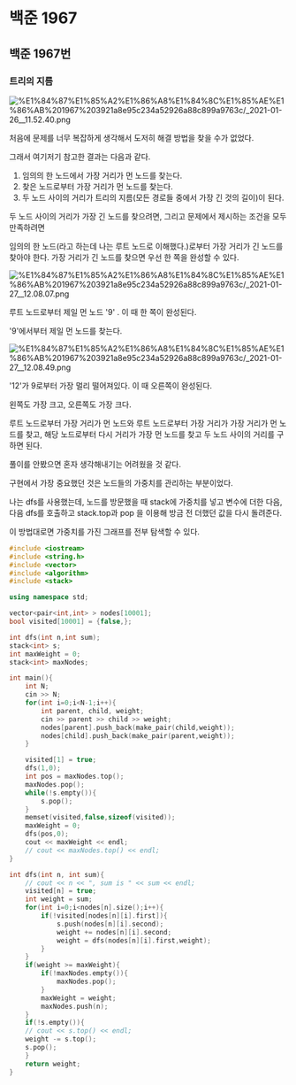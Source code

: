# 백준 1967

## 백준 1967번

### 트리의 지름

![%E1%84%87%E1%85%A2%E1%86%A8%E1%84%8C%E1%85%AE%E1%86%AB%201967%203921a8e95c234a52926a88c899a9763c/_2021-01-26__11.52.40.png](%E1%84%87%E1%85%A2%E1%86%A8%E1%84%8C%E1%85%AE%E1%86%AB%201967%203921a8e95c234a52926a88c899a9763c/_2021-01-26__11.52.40.png)

처음에 문제를 너무 복잡하게 생각해서 도저히 해결 방법을 찾을 수가 없었다. 

그래서 여기저기 참고한 결과는 다음과 같다. 

1. 임의의 한 노드에서 가장 거리가 먼 노드를 찾는다. 
2. 찾은 노드로부터 가장 거리가 먼 노드를 찾는다. 
3. 두 노드 사이의 거리가 트리의 지름(모든 경로들 중에서 가장 긴 것의 길이)이 된다.

두 노드 사이의 거리가 가장 긴 노드를 찾으려면, 그리고 문제에서 제시하는 조건을 모두 만족하려면

임의의 한 노드(라고 하는데 나는 루트 노드로 이해했다.)로부터 가장 거리가 긴 노드를 찾아야 한다. 가장 거리가 긴 노드를 찾으면 우선 한 쪽을 완성할 수 있다. 

![%E1%84%87%E1%85%A2%E1%86%A8%E1%84%8C%E1%85%AE%E1%86%AB%201967%203921a8e95c234a52926a88c899a9763c/_2021-01-27__12.08.07.png](%E1%84%87%E1%85%A2%E1%86%A8%E1%84%8C%E1%85%AE%E1%86%AB%201967%203921a8e95c234a52926a88c899a9763c/_2021-01-27__12.08.07.png)

루트 노드로부터 제일 먼 노드 '9' . 이 때 한 쪽이 완성된다. 

'9'에서부터 제일 먼 노드를 찾는다. 

![%E1%84%87%E1%85%A2%E1%86%A8%E1%84%8C%E1%85%AE%E1%86%AB%201967%203921a8e95c234a52926a88c899a9763c/_2021-01-27__12.08.49.png](%E1%84%87%E1%85%A2%E1%86%A8%E1%84%8C%E1%85%AE%E1%86%AB%201967%203921a8e95c234a52926a88c899a9763c/_2021-01-27__12.08.49.png)

'12'가 9로부터 가장 멀리 떨어져있다. 이 때 오른쪽이 완성된다. 

왼쪽도 가장 크고, 오른쪽도 가장 크다. 

루트 노드로부터 가장 거리가 먼 노드와 루트 노드로부터 가장 거리가  가장 거리가 먼 노드를 찾고, 해당 노드로부터 다시 거리가 가장 먼 노드를 찾고 두 노드 사이의 거리를 구하면 된다. 

풀이를 안봤으면 혼자 생각해내기는 어려웠을 것 같다. 

구현에서 가장 중요했던 것은 노드들의 가중치를 관리하는 부분이었다. 

나는 dfs를 사용했는데, 노드를 방문했을 때 stack에 가중치를 넣고 변수에 더한 다음, 다음 dfs를 호출하고 stack.top과 pop 을 이용해 방금 전 더했던 값을 다시 돌려준다. 

이 방법대로면 가중치를 가진 그래프를 전부 탐색할 수 있다. 

```cpp
#include <iostream>
#include <string.h>
#include <vector>
#include <algorithm>
#include <stack>

using namespace std;

vector<pair<int,int> > nodes[10001];
bool visited[10001] = {false,};

int dfs(int n,int sum);
stack<int> s;
int maxWeight = 0;
stack<int> maxNodes;

int main(){
    int N;
    cin >> N;
    for(int i=0;i<N-1;i++){
        int parent, child, weight;
        cin >> parent >> child >> weight;
        nodes[parent].push_back(make_pair(child,weight));
        nodes[child].push_back(make_pair(parent,weight));
    }

    visited[1] = true;
    dfs(1,0);
    int pos = maxNodes.top();
    maxNodes.pop();
    while(!s.empty()){
        s.pop();
    }
    memset(visited,false,sizeof(visited)); 
    maxWeight = 0;
    dfs(pos,0);
    cout << maxWeight << endl;
    // cout << maxNodes.top() << endl;
}

int dfs(int n, int sum){
    // cout << n << ", sum is " << sum << endl;
    visited[n] = true;
    int weight = sum;
    for(int i=0;i<nodes[n].size();i++){
        if(!visited[nodes[n][i].first]){
            s.push(nodes[n][i].second);
            weight += nodes[n][i].second;
            weight = dfs(nodes[n][i].first,weight);
        }
    }
    if(weight >= maxWeight){
        if(!maxNodes.empty()){
            maxNodes.pop();
        }    
        maxWeight = weight;
        maxNodes.push(n);
    }
    if(!s.empty()){
    // cout << s.top() << endl;
    weight -= s.top();
    s.pop();
    }
    return weight; 
}
```
